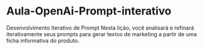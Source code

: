# Aula-OpenAi-Prompt-interativo
Desenvolvimento Iterativo de Prompt Nesta lição, você analisará e refinará iterativamente seus prompts para gerar textos de marketing a partir de uma ficha informativa do produto.  
